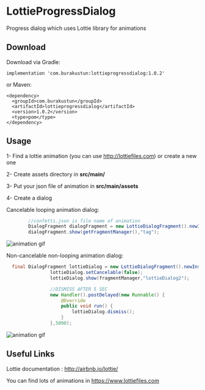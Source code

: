 # LottieProgressDialog
Progress dialog which uses Lottie library for animations

## Download

Download via Gradle:

```
implementation 'com.burakustun:lottieprogressdialog:1.0.2'
```

or Maven:

```
<dependency>
  <groupId>com.burakustun</groupId>
  <artifactId>lottieprogressdialog</artifactId>
  <version>1.0.2</version>
  <type>pom</type>
</dependency>
```

## Usage

1- Find a lottie animation (you can use http://lottiefiles.com) or create a new one

2- Create assets directory in **src/main/**

3- Put your json file of animation in **src/main/assets**

4- Create a dialog

Cancelable looping animation dialog:

```java
        //confetti.json is file name of animation
        DialogFragment dialogFragment = new LottieDialogFragment().newInstance("confetti.json"); 
        dialogFragment.show(getFragmentManager(),"tag");
```

![animation gif](http://xn--burakstn-b6ac.com.tr/images/confetti.gif "Cancelable dialog with confetti animation") 


Non-cancelable non-looping animation dialog:
```java
  final DialogFragment lottieDialog = new LottieDialogFragment().newInstance("trophy.json",false);
                lottieDialog.setCancelable(false);
                lottieDialog.show(fragmentManager,"lottieDialog2");

                //DISMISS AFTER 5 SEC
                new Handler().postDelayed(new Runnable() {
                    @Override
                    public void run() {
                        lottieDialog.dismiss();
                    }
                },5000);

```

![animation gif](http://xn--burakstn-b6ac.com.tr/images/trophy.gif "Non-cancelable dialog with trophy animation") 

## Useful Links

Lottie documentation : http://airbnb.io/lottie/

You can find lots of animations in https://www.lottiefiles.com
